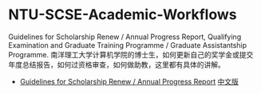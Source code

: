 # NTU-SCSE-Academic-Workflows
Guidelines for Scholarship Renew / Annual Progress Report, Qualifying Examination and Graduate Training Programme / Graduate Assistantship Programme.
南洋理工大学计算机学院的博士生，如何更新自己的奖学金或提交年度总结报告，如何过资格审查，如何做助教，这里都有具体的讲解。

- [Guidelines for Scholarship Renew / Annual Progress Report](https://github.com/yiweifengyan/NTU-SCSE-Academic-Workflows/blob/master/Scholarship%20Renewal%20-%20Annual%20Progress%20Report.md) [中文版](https://github.com/yiweifengyan/NTU-SCSE-Academic-Workflows/blob/master/Scholarship%20Renewal%20-%20Annual%20Progress%20Report%20%E4%B8%AD%E6%96%87%E7%89%88.md)
